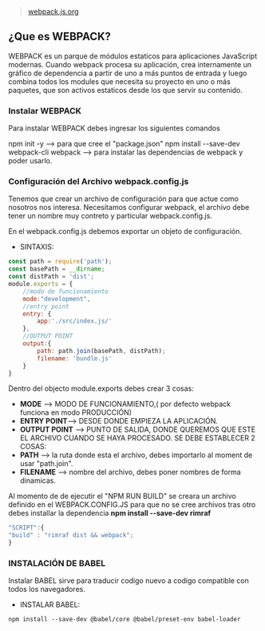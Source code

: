 > [webpack.js.org](https://webpack.js.org/)

## ¿Que es WEBPACK?

WEBPACK es un parque de módulos estaticos para aplicaciones JavaScript modernas.
Cuando webpack procesa su aplicación, crea internamente un gráfico de dependencia a partir de uno a más puntos de entrada y luego combina todos los modules que necesita su proyecto en uno o más paquetes, que son activos estaticos desde los que servir su contenido.

### Instalar WEBPACK

Para instalar WEBPACK debes ingresar los siguientes comandos

npm init -y --> para que cree el "package.json"
npm install --save-dev webpack-cli webpack --> para instalar las dependencias de webpack y poder usarlo.

### Configuración del Archivo webpack.config.js

Tenemos que crear un archivo de configuración para que actue como nosotros nos interesa. Necesitamos configurar webpack, el archivo debe tener un nombre muy contreto y particular
webpack.config.js.

En el webpack.config.js debemos exportar un objeto de configuración.

- SINTAXIS:

```Javascript
const path = require('path');
const basePath = __dirname;
const distPath = 'dist';
module.exports = {
    //modo de funcionamiento
    mode:"development",
    //entry point
    entry: {
        app:'./src/index.js/'
    },
    //OUTPUT POINT
    output:{
        path: path.join(basePath, distPath);
        filename: 'bundle.js'
    }
}
```

Dentro del objecto module.exports debes crear 3 cosas:

- **MODE** --> MODO DE FUNCIONAMIENTO,( por defecto webpack funciona en modo PRODUCCIÓN)
- **ENTRY POINT**--> DESDE DONDE EMPIEZA LA APLICACIÓN.
- **OUTPUT POINT** --> PUNTO DE SALIDA, DONDE QUEREMOS QUE ESTE EL ARCHIVO CUANDO SE HAYA PROCESADO. SE DEBE ESTABLECER 2 COSAS:
- **PATH** --> la ruta donde esta el archivo, debes importarlo al moment de usar "path.join".
- **FILENAME** --> nombre del archivo, debes poner nombres de forma dinamicas.

Al momento de de ejecutir el "NPM RUN BUILD" se creara un archivo definido en el WEBPACK.CONFIG.JS
para que no se cree archivos tras otro debes installar la dependencia **npm install --save-dev rimraf**

```Javascript
"SCRIPT":{
"build" : "rimraf dist && webpack";
}
```

### INSTALACIÓN DE BABEL

Instalar BABEL sirve para traducir codigo nuevo a codigo compatible con todos los navegadores.

- INSTALAR BABEL:

```npm
npm install --save-dev @babel/core @babel/preset-env babel-loader
```
